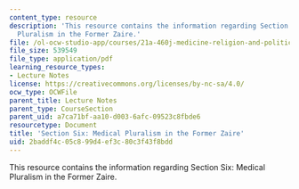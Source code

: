 ```yaml
---
content_type: resource
description: 'This resource contains the information regarding Section Six: Medical
  Pluralism in the Former Zaire.'
file: /ol-ocw-studio-app/courses/21a-460j-medicine-religion-and-politics-in-africa-and-the-african-diaspora-spring-2005/2baddf4c05c899d4ef3c80c3f43f8bdd_MIT21A_460JS05_3_31_5_460j.pdf
file_size: 539549
file_type: application/pdf
learning_resource_types:
- Lecture Notes
license: https://creativecommons.org/licenses/by-nc-sa/4.0/
ocw_type: OCWFile
parent_title: Lecture Notes
parent_type: CourseSection
parent_uid: a7ca71bf-aa10-d003-6afc-09523c8fbde6
resourcetype: Document
title: 'Section Six: Medical Pluralism in the Former Zaire'
uid: 2baddf4c-05c8-99d4-ef3c-80c3f43f8bdd
---
```

This resource contains the information regarding Section Six: Medical Pluralism in the Former Zaire.